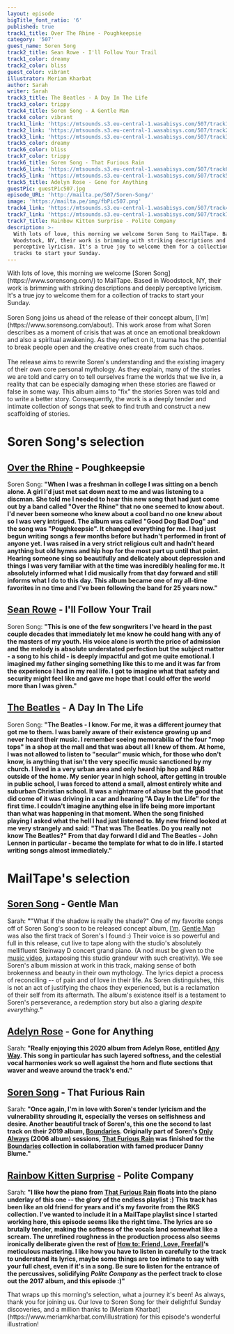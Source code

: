 ```yaml
---
layout: episode
bigTitle_font_ratio: '6'
published: true
track1_title: Over The Rhine - Poughkeepsie
category: '507'
guest_name: Soren Song
track2_title: Sean Rowe - I'll Follow Your Trail
track1_color: dreamy
track2_color: bliss
guest_color: vibrant
illustrator: Meriam Kharbat
author: Sarah
writer: Sarah
track3_title: The Beatles - A Day In The Life
track3_color: trippy
track4_title: Soren Song - A Gentle Man
track4_color: vibrant
track1_link: 'https://mtsounds.s3.eu-central-1.wasabisys.com/507/track1.mp3'
track2_link: 'https://mtsounds.s3.eu-central-1.wasabisys.com/507/track2.mp3'
track3_link: 'https://mtsounds.s3.eu-central-1.wasabisys.com/507/track3.mp3'
track5_color: dreamy
track6_color: bliss
track7_color: trippy
track6_title: Soren Song - That Furious Rain
track6_link: 'https://mtsounds.s3.eu-central-1.wasabisys.com/507/track6.mp3'
track5_link: 'https://mtsounds.s3.eu-central-1.wasabisys.com/507/track5.mp3'
track5_title: Adelyn Rose - Gone for Anything
guestPic: guestPic507.jpg
episode_URL: 'http://mailta.pe/507/Soren-Song/'
image: 'https://mailta.pe/img/fbPic507.png'
track4_link: 'https://mtsounds.s3.eu-central-1.wasabisys.com/507/track4.mp3'
track7_link: 'https://mtsounds.s3.eu-central-1.wasabisys.com/507/track7.mp3'
track7_title: Rainbow Kitten Surprise - Polite Company
description: >-
  With lots of love, this morning we welcome Soren Song to MailTape. Based in
  Woodstock, NY, their work is brimming with striking descriptions and deeply
  perceptive lyricism. It's a true joy to welcome them for a collection of
  tracks to start your Sunday.
---
```

<p id="introduction"> With lots of love, this morning we welcome [Soren Song](https://www.sorensong.com/) to MailTape. Based in Woodstock, NY, their work is brimming with striking descriptions and deeply perceptive lyricism. It's a true joy to welcome them for a collection of tracks to start your Sunday.
  <br><br>
Soren Song joins us ahead of the release of their concept album, [I'm](https://www.sorensong.com/about). This work arose from what Soren describes as a moment of crisis that was at once an emotional breakdown and also a spiritual awakening. As they reflect on it, trauma has the potential to break people open and the creative ones create from such chaos. 
  <br><br>
  The release aims to rewrite Soren's understanding and the existing imagery of their own core personal mythology. As they explain, many of the stories we are told and carry on to tell ourselves frame the worlds that we live in, a reality that can be especially damaging when these stories are flawed or false in some way. This album aims to "fix" the stories Soren was told and to write a better story. Consequently, the work is a deeply tender and intimate collection of songs that seek to find truth and construct a new scaffolding of stories.</p>

# Soren Song's selection

## [Over the Rhine](https://overtherhine.com/) - Poughkeepsie
Soren Song: **"**When I was a freshman in college I was sitting on a bench alone. A girl I'd just met sat down next to me and was listening to a discman. She told me I needed to hear this new song that had just come out by a band called "Over the Rhine" that no one seemed to know about. I'd never been someone who knew about a cool band no one knew about so I was very intrigued. The album was called "Good Dog Bad Dog" and the song was "Poughkeepsie". It changed everything for me. I had just begun writing songs a few months before but hadn't performed in front of anyone yet. I was raised in a very strict religious cult and hadn't heard anything but old hymns and hip hop for the most part up until that point. Hearing someone sing so beautifully and delicately about depression and things I was very familiar with at the time was incredibly healing for me. It absolutely informed what I did musically from that day forward and still informs what I do to this day. This album became one of my all-time favorites in no time and I've been following the band for 25 years now.**"**

## [Sean Rowe](https://www.seanrowe.net/) - I'll Follow Your Trail
Soren Song: **"**This is one of the few songwriters I've heard in the past couple decades that immediately let me know he could hang with any of the masters of my youth. His voice alone is worth the price of admission and the melody is absolute understated perfection but the subject matter - a song to his child - is deeply impactful and got me quite emotional. I imagined my father singing something like this to me and it was far from the experience I had in my real life. I got to imagine what that safety and security might feel like and gave me hope that I could offer the world more than I was given.**"**

## [The Beatles](https://www.thebeatles.com/) - A Day In The Life
Soren Song: **"**The Beatles - I know. For me, it was a different journey that got me to them. I was barely aware of their existence growing up and never heard their music. I remember seeing memorabilia of the four "mop tops" in a shop at the mall and that was about all I knew of them. At home, I was not allowed to listen to "secular" music which, for those who don't know, is anything that isn't the very specific music sanctioned by my church. I lived in a very urban area and only heard hip hop and R&B outside of the home. My senior year in high school, after getting in trouble in public school, I was forced to attend a small, almost entirely white and suburban Christian school. It was a nightmare of abuse but the good that did come of it was driving in a car and hearing "A Day In the Life" for the first time. I couldn't imagine anything else in life being more important than what was happening in that moment. When the song finished playing I asked what the hell I had just listened to. My new friend looked at me very strangely and said: "That was The Beatles. Do you really not know The Beatles?" From that day forward I did and The Beatles - John Lennon in particular - became the template for what to do in life. I started writing songs almost immediately.**"**

# MailTape's selection

## [Soren Song](https://www.sorensong.com/) - Gentle Man
Sarah: **"**"What if the shadow is really the shade?" One of my favorite songs off of Soren Song's soon to be released concept album, [I'm](https://www.sorensong.com/about). [Gentle Man](https://youtu.be/RnP39jL_j_8) was also the first track of Soren's I found :) Their voice is so powerful and full in this release, cut live to tape along with the studio's absolutely mellifluent Steinway D concert grand piano. (A nod must be given to the [music video](https://www.youtube.com/watch?v=RnP39jL_j_8), juxtaposing this studio grandeur with such creativity). We see Soren's album mission at work in this track, making sense of both brokenness and beauty in their own mythology. The lyrics depict a process of reconciling -- of pain and of love in their life. As Soren distinguishes, this is not an act of justifying the chaos they experienced, but is a reclamation of their self from its aftermath. The album's existence itself is a testament to Soren's perseverance, a redemption story but also a glaring _despite everything_.**"**

## [Adelyn Rose](https://adelynrose.bandcamp.com/album/any-way) - Gone for Anything
Sarah: **"**Really enjoying this 2020 album from Adelyn Rose, entitled [Any Way](https://adelynrose.bandcamp.com/album/any-way). This song in particular has such layered softness, and the celestial vocal harmonies work so well against the horn and flute sections that waver and weave around the track's end.**"**

## [Soren Song](https://www.sorensong.com/about) - That Furious Rain
Sarah: **"**Once again, I'm in love with Soren's tender lyricism and the vulnerability shrouding it, especially the verses on selfishness and desire. Another beautiful track of Soren's, this one the second to last track on their 2019 album, [Boundaries](https://sorensong.bandcamp.com/album/boundaries-explicit). Originally part of Soren's [Only Always](https://sorensong.bandcamp.com/album/only-always-2) (2006 album) sessions, [That Furious Rain](https://sorensong.bandcamp.com/track/that-furious-rain-2) was finished for the [Boundaries](https://sorensong.bandcamp.com/album/boundaries-explicit) collection in collaboration with famed producer Danny Blume.**"**

## [Rainbow Kitten Surprise](https://www.rksband.com/) - Polite Company
Sarah: **"**I like how the piano from [That Furious Rain](https://sorensong.bandcamp.com/track/that-furious-rain-2) floats into the piano underlay of this one -- the glory of the endless playlist :) This track has been like an old friend for years and it's my favorite from the RKS collection. I've wanted to include it in a MailTape playlist since I started working here, this episode seems like the right time. The lyrics are so brutally tender, making the softness of the vocals land somewhat like a scream. The unrefined roughness in the production process also seems ironically deliberate given the rest of [How to: Friend, Love, Freefall](https://www.studlife.com/cadenza/2018/04/16/how-to-friend-love-freefall-and-the-constant-of-change-in-rainbow-kitten-surprise/)'s meticulous mastering. I like how you have to  listen in carefully to the track to understand its lyrics, maybe some things are too intimate to say with your full chest, even if it's in a song. Be sure to listen for the entrance of the percussives, solidifying _Polite Company_ as the perfect track to close out the 2017 album, and this episode :)**"**

<p id="outroduction">That wraps up this morning's selection, what a journey it's been! As always, thank you for joining us. Our love to Soren Song for their delightful Sunday discoveries, and a million thanks to [Meriam Kharbat](https://www.meriamkharbat.com/illustration) for this episode's wonderful illustration!</p>
